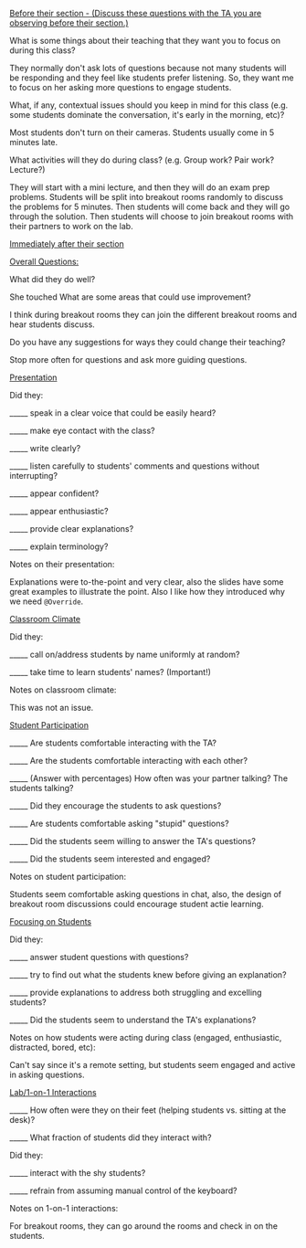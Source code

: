 <ins> Before their section - (Discuss these questions with the TA you are observing before their section.) </ins>

What is some things about their teaching that they want you to focus on during this class?

They normally don't ask lots of questions because not many students will be responding and they feel like students prefer listening. So, they want me to focus on her asking more questions to engage students.

What, if any, contextual issues should you keep in mind for this class (e.g. some students dominate the conversation, it's early in the morning, etc)?

Most students don't turn on their cameras. Students usually come in 5 minutes late.

What activities will they do during class? (e.g. Group work? Pair work? Lecture?)

They will start with a mini lecture, and then they will do an exam prep problems. Students will be split into breakout rooms randomly to discuss the problems for 5 minutes. Then students will come back and they will go through the solution. Then students will choose to join breakout rooms with their partners to work on the lab.

<ins> Immediately after their section </ins>

<ins> Overall Questions: </ins>

What did they do well?

She touched 
What are some areas that could use improvement?

I think during breakout rooms they can join the different breakout rooms and hear students discuss.

Do you have any suggestions for ways they could change their teaching?

Stop more often for questions and ask more guiding questions.

<ins> Presentation </ins>

Did they:

_____ speak in a clear voice that could be easily heard?

_____ make eye contact with the class?

_____ write clearly?

_____ listen carefully to students' comments and questions without interrupting?

_____ appear confident?

_____ appear enthusiastic?

_____ provide clear explanations?

_____ explain terminology?

Notes on their presentation:

Explanations were to-the-point and very clear, also the slides have some great examples to illustrate the point. Also I like how they introduced why we need ``@Override``.

<ins> Classroom Climate </ins>

Did they:

_____ call on/address students by name uniformly at random?

_____ take time to learn students' names? (Important!)

Notes on classroom climate:

This was not an issue.

<ins> Student Participation </ins>

_____ Are students comfortable interacting with the TA?

_____ Are the students comfortable interacting with each other?

_____ (Answer with percentages) How often was your partner talking? The students talking?

_____ Did they encourage the students to ask questions?

_____ Are students comfortable asking "stupid" questions?

_____ Did the students seem willing to answer the TA's questions?

_____ Did the students seem interested and engaged?

Notes on student participation:

Students seem comfortable asking questions in chat, also, the design of breakout room discussions could encourage student actie learning.

<ins> Focusing on Students </ins>

Did they:

_____ answer student questions with questions?

_____ try to find out what the students knew before giving an explanation?

_____ provide explanations to address both struggling and excelling students?

_____ Did the students seem to understand the TA's explanations?

Notes on how students were acting during class (engaged, enthusiastic, distracted, bored, etc):

Can't say since it's a remote setting, but students seem engaged and active in asking questions.

<ins> Lab/1-on-1 Interactions </ins>

_____ How often were they on their feet (helping students vs. sitting at the desk)?

_____ What fraction of students did they interact with?

Did they:

_____ interact with the shy students?

_____ refrain from assuming manual control of the keyboard?

Notes on 1-on-1 interactions:

For breakout rooms, they can go around the rooms and check in on the students.